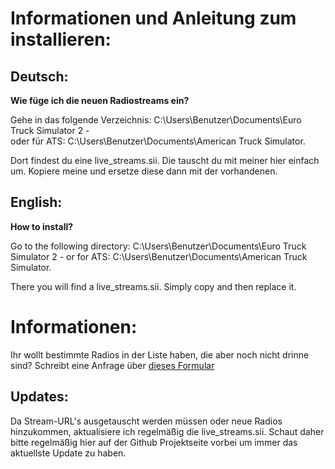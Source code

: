 # Informationen und Anleitung zum installieren:



## Deutsch:


**Wie füge ich die neuen Radiostreams ein?**

Gehe in das folgende Verzeichnis: C:\Users\Benutzer\Documents\Euro Truck Simulator 2 -  
oder für ATS: C:\Users\Benutzer\Documents\American Truck Simulator.

Dort findest du eine live_streams.sii. Die tauscht du mit meiner hier einfach um. Kopiere meine und ersetze diese dann mit der vorhandenen.



## English:


**How to install?**

Go to the following directory: C:\Users\Benutzer\Documents\Euro Truck Simulator 2 -
or for ATS: C:\Users\Benutzer\Documents\American Truck Simulator.

There you will find a live_streams.sii. Simply copy and then replace it.



# Informationen:


Ihr wollt bestimmte Radios in der Liste haben, die aber noch nicht drinne sind? Schreibt eine Anfrage über [dieses Formular](http://laxz.de/radio/kontakt.php)



## Updates:

Da Stream-URL's ausgetauscht werden müssen oder neue Radios hinzukommen, aktualisiere ich regelmäßig die live_streams.sii. Schaut daher bitte regelmäßig hier auf der Github Projektseite vorbei um immer das aktuellste Update zu haben.
